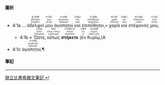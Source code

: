 #### 圖析

- <rt>4:1a</rt> … <RUBY><ruby><ruby>ἀδελφοί<rt>brothers</rt></ruby><rt>ἀδελφός</rt></ruby><rt>N-VPM</rt></RUBY> <RUBY><ruby><ruby>μου<rt>of me‚</rt></ruby><rt>ἐγώ</rt></ruby><rt>P-1GS</rt></RUBY> <RUBY><ruby><ruby>ἀγαπητοὶ<rt>beloved</rt></ruby><rt>ἀγαπητός</rt></ruby><rt>A-VPM</rt></RUBY> <RUBY><ruby><ruby>καὶ<rt>and</rt></ruby><rt>καί</rt></ruby><rt>CONJ</rt></RUBY> <RUBY><ruby><ruby>ἐπιπόθητοι‚<rt>longed for‚</rt></ruby><rt>ἐπιπόθητος</rt></ruby><rt>A-VPM</rt></RUBY>= <RUBY><ruby><ruby>χαρὰ<rt>[the] joy</rt></ruby><rt>χαρά</rt></ruby><rt>N-VSF</rt></RUBY> <RUBY><ruby><ruby>καὶ<rt>and</rt></ruby><rt>καί</rt></ruby><rt>CONJ</rt></RUBY> <RUBY><ruby><ruby>στέφανός<rt>crown</rt></ruby><rt>στέφανος</rt></ruby><rt>N-VSM</rt></RUBY> <RUBY><ruby><ruby>μου‚<rt>of me‚</rt></ruby><rt>ἐγώ</rt></ruby><rt>P-1GS</rt></RUBY> 
	- <rt>4:1b</rt> « <RUBY><ruby><ruby>Ὥστε‚<rt>Therefore‚</rt></ruby><rt>ὥστε</rt></ruby><rt>CONJ</rt></RUBY> <RUBY><ruby><ruby>οὕτως<rt>in this way</rt></ruby><rt>οὕτω, οὕτως</rt></ruby><rt>ADV</rt></RUBY> <RUBY><ruby><ruby>**στήκετε**<rt>stand firm</rt></ruby><rt>στήκω</rt></ruby><rt>V-PAM-2P</rt></RUBY> (<RUBY><ruby><ruby>ἐν<rt>in</rt></ruby><rt>ἐν</rt></ruby><rt>PREP</rt></RUBY> <RUBY><ruby><ruby>Κυρίῳ‚<rt>[the] Lord‚</rt></ruby><rt>κύριος</rt></ruby><rt>N-DSM</rt></RUBY>)A 
- <rt>4:1c</rt> <RUBY><ruby><ruby>ἀγαπητοί.¶<rt>beloved.</rt></ruby><rt>ἀγαπητός</rt></ruby><rt>A-VPM</rt></RUBY> 





#### 筆記



---
[腓立比書希臘文筆記  ↵](Philippians-Notes.md)